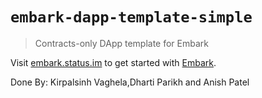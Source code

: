 # `embark-dapp-template-simple`

> Contracts-only DApp template for Embark

Visit [embark.status.im](https://embark.status.im/) to get started with
[Embark](https://github.com/embark-framework/embark).

Done By: Kirpalsinh Vaghela,Dharti Parikh and Anish Patel
